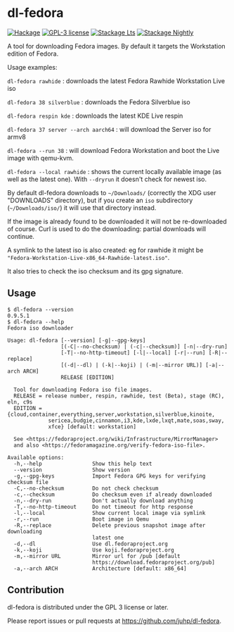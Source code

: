 # dl-fedora

[![Hackage](https://img.shields.io/hackage/v/dl-fedora.svg)](https://hackage.haskell.org/package/dl-fedora)
[![GPL-3 license](https://img.shields.io/badge/license-GPL--3-blue.svg)](LICENSE)
[![Stackage Lts](http://stackage.org/package/dl-fedora/badge/lts)](http://stackage.org/lts/package/dl-fedora)
[![Stackage Nightly](http://stackage.org/package/dl-fedora/badge/nightly)](http://stackage.org/nightly/package/dl-fedora)

A tool for downloading Fedora images.
By default it targets the Workstation edition of Fedora.

Usage examples:

`dl-fedora rawhide` : downloads the latest Fedora Rawhide Workstation Live iso

`dl-fedora 38 silverblue` : downloads the Fedora Silverblue iso

`dl-fedora respin kde` : downloads the latest KDE Live respin

`dl-fedora 37 server --arch aarch64` : will download the Server iso for armv8

`dl-fedora --run 38` : will download Fedora Workstation and boot the Live image with qemu-kvm.

`dl-fedora --local rawhide` : shows the current locally available image (as well as the latest one). With `--dryrun` it doesn't check for newest iso.

By default dl-fedora downloads to `~/Downloads/`
(correctly the XDG user "DOWNLOADS" directory),
but if you create an `iso` subdirectory (`~/Downloads/iso/`)
it will use that directory instead.

If the image is already found to be downloaded
it will not be re-downloaded of course.
Curl is used to do the downloading: partial downloads will continue.

A symlink to the latest iso is also created:
eg for rawhide it might be `"Fedora-Workstation-Live-x86_64-Rawhide-latest.iso"`.

It also tries to check the iso checksum and its gpg signature.

## Usage
```shellsession
$ dl-fedora --version
0.9.5.1
$ dl-fedora --help
Fedora iso downloader

Usage: dl-fedora [--version] [-g|--gpg-keys]
                 [(-C|--no-checksum) | (-c|--checksum)] [-n|--dry-run]
                 [-T|--no-http-timeout] [-l|--local] [-r|--run] [-R|--replace]
                 [(-d|--dl) | (-k|--koji) | (-m|--mirror URL)] [-a|--arch ARCH]
                 RELEASE [EDITION]

  Tool for downloading Fedora iso file images.
  RELEASE = release number, respin, rawhide, test (Beta), stage (RC), eln, c9s
  EDITION = {cloud,container,everything,server,workstation,silverblue,kinoite,
             sericea,budgie,cinnamon,i3,kde,lxde,lxqt,mate,soas,sway,
             xfce} [default: workstation]

  See <https://fedoraproject.org/wiki/Infrastructure/MirrorManager>
  and also <https://fedoramagazine.org/verify-fedora-iso-file>.

Available options:
  -h,--help                Show this help text
  --version                Show version
  -g,--gpg-keys            Import Fedora GPG keys for verifying checksum file
  -C,--no-checksum         Do not check checksum
  -c,--checksum            Do checksum even if already downloaded
  -n,--dry-run             Don't actually download anything
  -T,--no-http-timeout     Do not timeout for http response
  -l,--local               Show current local image via symlink
  -r,--run                 Boot image in Qemu
  -R,--replace             Delete previous snapshot image after downloading
                           latest one
  -d,--dl                  Use dl.fedoraproject.org
  -k,--koji                Use koji.fedoraproject.org
  -m,--mirror URL          Mirror url for /pub [default
                           https://download.fedoraproject.org/pub]
  -a,--arch ARCH           Architecture [default: x86_64]
```

## Contribution
dl-fedora is distributed under the GPL 3 license or later.

Please report issues or pull requests at <https://github.com/juhp/dl-fedora>.
